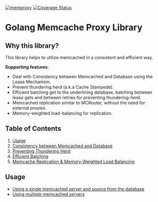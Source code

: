 [![memproxy](https://github.com/QuangTung97/memproxy/actions/workflows/go.yml/badge.svg)](https://github.com/QuangTung97/memproxy/actions/workflows/go.yml)
[![Coverage Status](https://coveralls.io/repos/github/QuangTung97/memproxy/badge.svg?branch=master)](https://coveralls.io/github/QuangTung97/memproxy?branch=master)

# Golang Memcache Proxy Library

## Why this library?

This library helps to utilize memcached in a consistent and efficient way.

**Supporting features**:

* Deal with Consistency between Memcached and Database using the Lease Mechanism.
* Prevent thundering herd (a.k.a Cache Stampede).
* Efficient batching get to the underlining database, batching between lease gets
  and between retries for preventing thundering-herd.
* Memcached replication similar to MCRouter, without the need for external proxies.
* Memory-weighted load-balancing for replication.

## Table of Contents

1. [Usage](#usage)
2. [Consistency between Memcached and Database](docs/consistency.md)
3. [Preventing Thundering Herd](docs/thundering-herd.md)
4. [Efficient Batching](docs/efficient-batching.md)
5. [Memcache Replication & Memory-Weighted Load Balancing](docs/replication.md)

## Usage

* [Using a single memcached server and source from the database](examples/simple/main.go)
* [Using multiple memcached servers](examples/failover/main.go)

